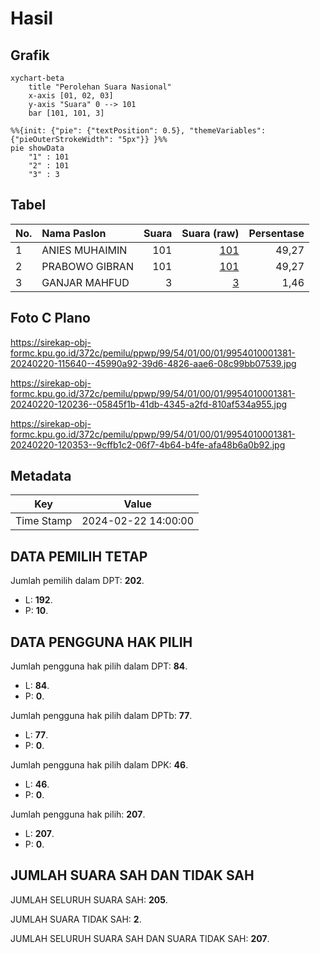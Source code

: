 # Hasil

## Grafik

```mermaid
xychart-beta
    title "Perolehan Suara Nasional"
    x-axis [01, 02, 03]
    y-axis "Suara" 0 --> 101
    bar [101, 101, 3]
```

```mermaid
%%{init: {"pie": {"textPosition": 0.5}, "themeVariables": {"pieOuterStrokeWidth": "5px"}} }%%
pie showData
    "1" : 101
    "2" : 101
    "3" : 3
```

## Tabel

| No. | Nama Paslon    | Suara | Suara (raw) | Persentase |
|:--- |:-------------- | -----:| -----------:| ----------:|
| 1   | ANIES MUHAIMIN | 101   | [101][p-1]  | 49,27      |
| 2   | PRABOWO GIBRAN | 101   | [101][p-2]  | 49,27      |
| 3   | GANJAR MAHFUD  | 3     | [3][p-3]    | 1,46       |


[p-1]: https://github.com/gigit-pemilu/pemilu-2024/blob/main/pilpres/hitung-suara/sub/99-luar-negeri/sub/54-johor-bahru-malaysia/sub/01-johor-bahru-malaysia/sub/0001-johor-bahru-malaysia/sub/381-ksk-371/sub/paslon-1.txt
[p-2]: https://github.com/gigit-pemilu/pemilu-2024/blob/main/pilpres/hitung-suara/sub/99-luar-negeri/sub/54-johor-bahru-malaysia/sub/01-johor-bahru-malaysia/sub/0001-johor-bahru-malaysia/sub/381-ksk-371/sub/paslon-2.txt
[p-3]: https://github.com/gigit-pemilu/pemilu-2024/blob/main/pilpres/hitung-suara/sub/99-luar-negeri/sub/54-johor-bahru-malaysia/sub/01-johor-bahru-malaysia/sub/0001-johor-bahru-malaysia/sub/381-ksk-371/sub/paslon-3.txt

## Foto C Plano

https://sirekap-obj-formc.kpu.go.id/372c/pemilu/ppwp/99/54/01/00/01/9954010001381-20240220-115640--45990a92-39d6-4826-aae6-08c99bb07539.jpg

https://sirekap-obj-formc.kpu.go.id/372c/pemilu/ppwp/99/54/01/00/01/9954010001381-20240220-120236--05845f1b-41db-4345-a2fd-810af534a955.jpg

https://sirekap-obj-formc.kpu.go.id/372c/pemilu/ppwp/99/54/01/00/01/9954010001381-20240220-120353--9cffb1c2-06f7-4b64-b4fe-afa48b6a0b92.jpg


## Metadata

| Key        | Value               |
| ---------- | ------------------- |
| Time Stamp | 2024-02-22 14:00:00 |


## DATA PEMILIH TETAP

Jumlah pemilih dalam DPT: **202**.
 * L: **192**.
 * P: **10**.

## DATA PENGGUNA HAK PILIH

Jumlah pengguna hak pilih dalam DPT: **84**.
 * L: **84**.
 * P: **0**.

Jumlah pengguna hak pilih dalam DPTb: **77**.
 * L: **77**.
 * P: **0**.

Jumlah pengguna hak pilih dalam DPK: **46**.
 * L: **46**.
 * P: **0**.

Jumlah pengguna hak pilih: **207**.
 * L: **207**.
 * P: **0**.

## JUMLAH SUARA SAH DAN TIDAK SAH

JUMLAH SELURUH SUARA SAH: **205**.

JUMLAH SUARA TIDAK SAH: **2**.

JUMLAH SELURUH SUARA SAH DAN SUARA TIDAK SAH: **207**.


